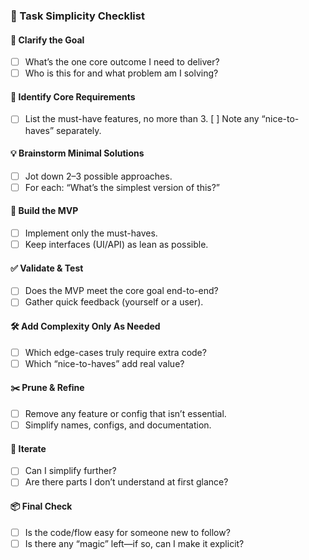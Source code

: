### 📝 Task Simplicity Checklist
#### 🧐 Clarify the Goal
- [ ] What’s the one core outcome I need to deliver?
- [ ] Who is this for and what problem am I solving?
#### 🎯 Identify Core Requirements
- [ ] List the must-have features, no more than 3.
 [ ] Note any “nice-to-haves” separately.
#### 💡 Brainstorm Minimal Solutions
- [ ] Jot down 2–3 possible approaches.
- [ ] For each: “What’s the simplest version of this?”
#### 🚀 Build the MVP
- [ ] Implement only the must-haves.
- [ ] Keep interfaces (UI/API) as lean as possible.
#### ✅ Validate & Test
- [ ] Does the MVP meet the core goal end-to-end?
- [ ] Gather quick feedback (yourself or a user).
#### 🛠️ Add Complexity Only As Needed
- [ ] Which edge-cases truly require extra code?
- [ ] Which “nice-to-haves” add real value?
#### ✂️ Prune & Refine
- [ ] Remove any feature or config that isn’t essential.
- [ ] Simplify names, configs, and documentation.
#### 🔁 Iterate
- [ ] Can I simplify further?
- [ ] Are there parts I don’t understand at first glance?
#### 📦 Final Check
- [ ] Is the code/flow easy for someone new to follow?
- [ ] Is there any “magic” left—if so, can I make it explicit?
